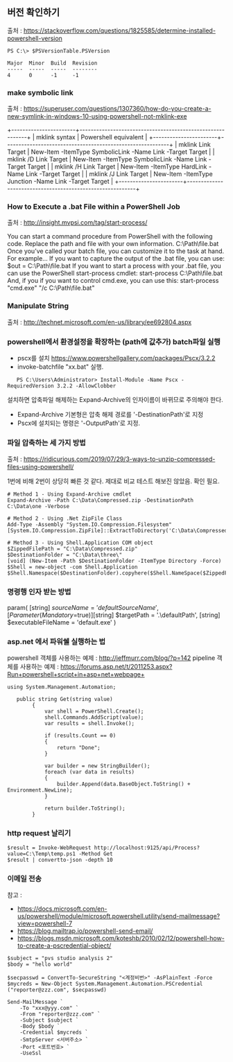 ## 버전 확인하기

출처 : https://stackoverflow.com/questions/1825585/determine-installed-powershell-version

```
PS C:\> $PSVersionTable.PSVersion

Major  Minor  Build  Revision
-----  -----  -----  --------
4      0      -1     -1
```

### make symbolic link

출처 : https://superuser.com/questions/1307360/how-do-you-create-a-new-symlink-in-windows-10-using-powershell-not-mklink-exe

+-----------------------+-----------------------------------------------------------+
| mklink syntax         | Powershell equivalent                                     |
+-----------------------+-----------------------------------------------------------+
| mklink Link Target    | New-Item -ItemType SymbolicLink -Name Link -Target Target |
| mklink /D Link Target | New-Item -ItemType SymbolicLink -Name Link -Target Target |
| mklink /H Link Target | New-Item -ItemType HardLink -Name Link -Target Target     |
| mklink /J Link Target | New-Item -ItemType Junction -Name Link -Target Target     |
+-----------------------+-----------------------------------------------------------+

### How to Execute a .bat File within a PowerShell Job

출처 : http://insight.mvpsi.com/tag/start-process/

You can start a command procedure from PowerShell with the following code. Replace the path and file with your own information.
    C:\Path\file.bat
Once you’ve called your batch file, you can customize it to the task at hand. For example…
If you want to capture the output of the .bat file, you can use:
    $out = C:\Path\file.bat
If you want to start a process with your .bat file, you can use the PowerShell start-process cmdlet:
    start-process C:\Path\file.bat
And, if you if you want to control cmd.exe, you can use this:
    start-process "cmd.exe" "/c C:\Path\file.bat"
    
    
### Manipulate String 

출처 : http://technet.microsoft.com/en-us/library/ee692804.aspx

### powershell에서 환경설정을 확장하는 (path에 값추가) batch파일 실행

* pscx를 설치 https://www.powershellgallery.com/packages/Pscx/3.2.2
* invoke-batchfile "xx.bat" 실행.
```
   PS C:\Users\Administrator> Install-Module -Name Pscx -RequiredVersion 3.2.2 -AllowClobber 
```
설치하면 압축파일 해제하는 Expand-Archive의 인자이름이 바뀌므로 주의해야 한다.
* Expand-Archive 기본형은 압축 해제 경로를 '-DestinationPath'로 지정
* Pscx에 설치되는 명령은 '-OutputPath'로 지정.

### 파일 압축하는 세 가지 방법
출처 : https://ridicurious.com/2019/07/29/3-ways-to-unzip-compressed-files-using-powershell/

1번에 비해 2번이 상당히 빠른 것 같다. 제대로 비교 테스트 해보진 않았음. 확인 필요. 

```
# Method 1 - Using Expand-Archive cmdlet
Expand-Archive -Path C:\Data\Compressed.zip -DestinationPath C:\Data\one -Verbose

# Method 2 - Using .Net ZipFile Class
Add-Type -Assembly "System.IO.Compression.Filesystem"
[System.IO.Compression.ZipFile]::ExtractToDirectory('C:\Data\Compressed.zip','C:\Data\two')

# Method 3 - Using Shell.Application COM object
$ZippedFilePath = "C:\Data\Compressed.zip"
$DestinationFolder = "C:\Data\three\"
[void] (New-Item -Path $DestinationFolder -ItemType Directory -Force)
$Shell = new-object -com Shell.Application
$Shell.Namespace($DestinationFolder).copyhere($Shell.NameSpace($ZippedFilePath).Items(),4) 
```


### 명령행 인자 받는 방법

param(
    [string] $sourceName = 'defaultSourceName',
    [Parameter(Mandatory=$true)][string] $targetPath = '.\defaultPath',
    [string] $executableFileName = 'default.exe'
)

### asp.net 에서 파워쉘 실행하는 법

powershell 객체를 사용하는 예제 : http://jeffmurr.com/blog/?p=142
pipeline 객체를 사용하는 예제 : https://forums.asp.net/t/2011253.aspx?Run+powershell+script+in+asp+net+webpage+

```
using System.Management.Automation;

   public string Get(string value)
        {
            var shell = PowerShell.Create();
            shell.Commands.AddScript(value);
            var results = shell.Invoke();

            if (results.Count == 0)
            {
                return "Done";
            }

            var builder = new StringBuilder();
            foreach (var data in results)
            {
                builder.Append(data.BaseObject.ToString() + Environment.NewLine);
            }

            return builder.ToString();
        }
```

### http request 날리기

```
$result = Invoke-WebRequest http://localhost:9125/api/Process?value=C:\Temp\temp.ps1 -Method Get
$result | convertto-json -depth 10
```

### 이메일 전송

참고 : 
- https://docs.microsoft.com/en-us/powershell/module/microsoft.powershell.utility/send-mailmessage?view=powershell-7
- https://blog.mailtrap.io/powershell-send-email/
- https://blogs.msdn.microsoft.com/koteshb/2010/02/12/powershell-how-to-create-a-pscredential-object/

```
$subject = "pvs studio analysis 2"
$body = "hello world"

$secpasswd = ConvertTo-SecureString "<계정비번>" -AsPlainText -Force
$mycreds = New-Object System.Management.Automation.PSCredential ("reporter@zzz.com", $secpasswd)

Send-MailMessage `
    -To "xxx@yyy.com" `
    -From "reporter@zzz.com" `
    -Subject $subject `
    -Body $body `
    -Credential $mycreds `
    -SmtpServer <서버주소> `
    -Port <포트번호> `
    -UseSsl
```
